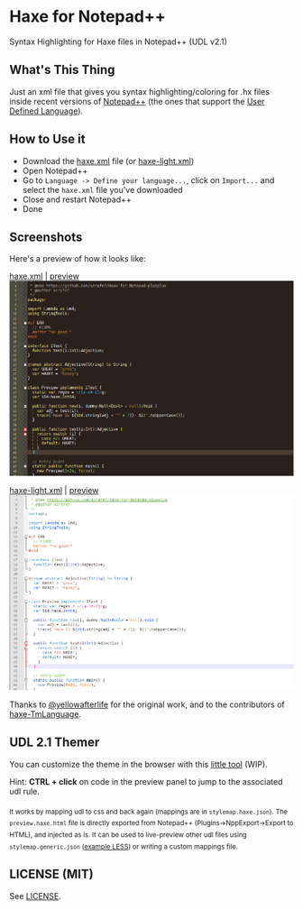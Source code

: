 Haxe for Notepad++
==================

Syntax Highlighting for Haxe files in Notepad++ (UDL v2.1)

What's This Thing
-----------------
Just an xml file that gives you syntax highlighting/coloring for .hx files inside recent versions of [Notepad++](http://notepad-plus-plus.org) (the ones that support the [User Defined Language](http://ivan-radic.github.io/udl-documentation/ "User Defined Language")).

How to Use it
-------------
 - Download the [haxe.xml](haxe.xml) file (or [haxe-light.xml](haxe-light.xml))
 - Open Notepad++
 - Go to  `Language -> Define your language...`,  click on  `Import...` and select the `haxe.xml` file you've downloaded
 - Close and restart Notepad++
 - Done

Screenshots
-----
Here's a preview of how it looks like:

[haxe.xml](haxe.xml) | [preview](https://rawgit.com/azrafe7/Haxe-for-Notepad-plusplus/master/themer/themer.html?udl=../haxe.xml)
![](preview.png)

[haxe-light.xml](haxe-light.xml) | [preview](https://rawgit.com/azrafe7/Haxe-for-Notepad-plusplus/master/themer/themer.html?udl=../haxe-light.xml&bg=FFFFFF)
![](preview-light.png)

Thanks to [@yellowafterlife](https://yal.cc/notepad-pp-syntax-highlighting-for-haxe-2/) for the original work, and to the contributors of [haxe-TmLanguage](https://github.com/vshaxe/haxe-TmLanguage/).

UDL 2.1 Themer
--------------
You can customize the theme in the browser with this [little tool](https://rawgit.com/azrafe7/Haxe-for-Notepad-plusplus/master/themer/themer.html) (WIP).

Hint: **CTRL + click** on code in the preview panel to jump to the associated udl rule.

<sub>It works by mapping udl to css and back again (mappings are in `stylemap.haxe.json`).
The `preview.haxe.html` file is directly exported from Notepad++ (Plugins->NppExport->Export to HTML), and injected as is.
It can be used to live-preview other udl files using `stylemap.generic.json` ([example LESS](https://rawgit.com/azrafe7/Haxe-for-Notepad-plusplus/master/themer/themer.html?udl=https://rawgit.com/azrafe7/LESS-for-Notepad-plusplus/master/less.xml&stylemap=stylemap.generic.json&preview=https://rawgit.com/azrafe7/LESS-for-Notepad-plusplus/master/preview.less.html)) or writing a custom mappings file.</sub>


LICENSE (MIT)
-------------
See [LICENSE](LICENSE).